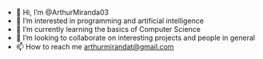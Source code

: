 - 👋 Hi, I’m @ArthurMiranda03
- 👀 I’m interested in programming and artificial intelligence
- 🌱 I’m currently learning the basics of Computer Science
- 💞️ I’m looking to collaborate on interesting projects and people in general
- 📫 How to reach me arthurmirandat@gmail.com

<!---
ArthurMiranda03/ArthurMiranda03 is a ✨ special ✨ repository because its `README.md` (this file) appears on your GitHub profile.
You can click the Preview link to take a look at your changes.
--->
